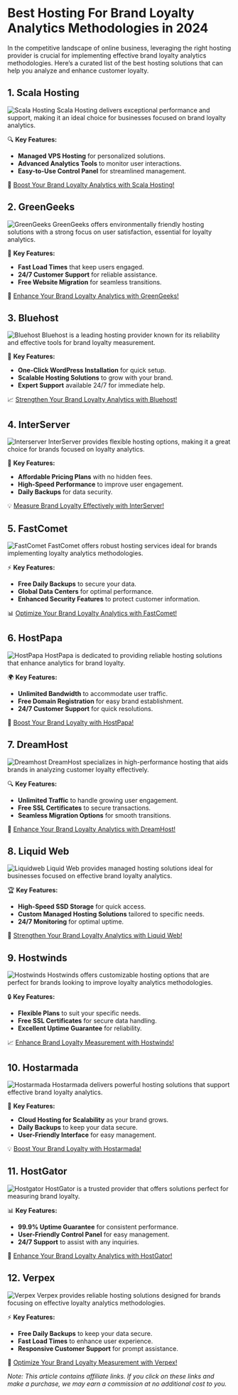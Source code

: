 # Best Hosting For Brand Loyalty Analytics Methodologies in 2024

In the competitive landscape of online business, leveraging the right hosting provider is crucial for implementing effective brand loyalty analytics methodologies. Here’s a curated list of the best hosting solutions that can help you analyze and enhance customer loyalty.

## 1. **Scala Hosting**

![Scala Hosting](https://i.imgur.com/uJ5JIK3.png "Scala Web Hosting")
Scala Hosting delivers exceptional performance and support, making it an ideal choice for businesses focused on brand loyalty analytics.

🔍 **Key Features:**
- **Managed VPS Hosting** for personalized solutions.
- **Advanced Analytics Tools** to monitor user interactions.
- **Easy-to-Use Control Panel** for streamlined management.

🔗 [Boost Your Brand Loyalty Analytics with Scala Hosting!](https://snipitx.com/scala-jy)

## 2. **GreenGeeks**

![GreenGeeks](https://i.imgur.com/eEwuntu.jpg "GreenGeeks Hosting")
GreenGeeks offers environmentally friendly hosting solutions with a strong focus on user satisfaction, essential for loyalty analytics.

🌿 **Key Features:**
- **Fast Load Times** that keep users engaged.
- **24/7 Customer Support** for reliable assistance.
- **Free Website Migration** for seamless transitions.

🍃 [Enhance Your Brand Loyalty Analytics with GreenGeeks!](https://snipitx.com/greengeeks-jy)

## 3. **Bluehost**

![Bluehost](https://i.imgur.com/PasFF9E.jpeg "Bluehost Hosting")
Bluehost is a leading hosting provider known for its reliability and effective tools for brand loyalty measurement.

🚀 **Key Features:**
- **One-Click WordPress Installation** for quick setup.
- **Scalable Hosting Solutions** to grow with your brand.
- **Expert Support** available 24/7 for immediate help.

📈 [Strengthen Your Brand Loyalty Analytics with Bluehost!](https://snipitx.com/bluehost-jy)

## 4. **InterServer**

![Interserver](https://i.imgur.com/OM5dOEW.jpeg "Interserver Hosting")
InterServer provides flexible hosting options, making it a great choice for brands focused on loyalty analytics.

🔑 **Key Features:**
- **Affordable Pricing Plans** with no hidden fees.
- **High-Speed Performance** to improve user engagement.
- **Daily Backups** for data security.

💡 [Measure Brand Loyalty Effectively with InterServer!](https://snipitx.com/interserver-jy)

## 5. **FastComet**

![FastComet](https://i.imgur.com/7qgXuWp.png "FastComet Hosting")
FastComet offers robust hosting services ideal for brands implementing loyalty analytics methodologies.

⚡ **Key Features:**
- **Free Daily Backups** to secure your data.
- **Global Data Centers** for optimal performance.
- **Enhanced Security Features** to protect customer information.

📊 [Optimize Your Brand Loyalty Analytics with FastComet!](https://snipitx.com/fastcomet-jy)

## 6. **HostPapa**

![HostPapa](https://i.imgur.com/ouDTkvl.jpeg "HostPapa Hosting")
HostPapa is dedicated to providing reliable hosting solutions that enhance analytics for brand loyalty.

🌍 **Key Features:**
- **Unlimited Bandwidth** to accommodate user traffic.
- **Free Domain Registration** for easy brand establishment.
- **24/7 Customer Support** for quick resolutions.

💼 [Boost Your Brand Loyalty with HostPapa!](https://snipitx.com/hostpapa-jy)

## 7. **DreamHost**

![Dreamhost](https://i.imgur.com/rXIg8ip.jpeg "Dreamhost Hosting")
DreamHost specializes in high-performance hosting that aids brands in analyzing customer loyalty effectively.

🔍 **Key Features:**
- **Unlimited Traffic** to handle growing user engagement.
- **Free SSL Certificates** to secure transactions.
- **Seamless Migration Options** for smooth transitions.

🚀 [Enhance Your Brand Loyalty Analytics with DreamHost!](https://snipitx.com/dreamhost-jy)

## 8. **Liquid Web**

![Liquidweb](https://i.imgur.com/4IvT9SC.jpeg "Liquidweb Hosting")
Liquid Web provides managed hosting solutions ideal for businesses focused on effective brand loyalty analytics.

🏆 **Key Features:**
- **High-Speed SSD Storage** for quick access.
- **Custom Managed Hosting Solutions** tailored to specific needs.
- **24/7 Monitoring** for optimal uptime.

🔗 [Strengthen Your Brand Loyalty Analytics with Liquid Web!](https://snipitx.com/liquidweb-jy)

## 9. **Hostwinds**

![Hostwinds](https://i.imgur.com/53aSNXx.jpeg "Hostwinds Hosting")
Hostwinds offers customizable hosting options that are perfect for brands looking to improve loyalty analytics methodologies.

🔒 **Key Features:**
- **Flexible Plans** to suit your specific needs.
- **Free SSL Certificates** for secure data handling.
- **Excellent Uptime Guarantee** for reliability.

📈 [Enhance Brand Loyalty Measurement with Hostwinds!](https://snipitx.com/hostwinds-jy)

## 10. **Hostarmada**

![Hostarmada](https://i.imgur.com/KFbdf3o.jpeg "Hostarmada Hosting")
Hostarmada delivers powerful hosting solutions that support effective brand loyalty analytics.

🌟 **Key Features:**
- **Cloud Hosting for Scalability** as your brand grows.
- **Daily Backups** to keep your data secure.
- **User-Friendly Interface** for easy management.

💡 [Boost Your Brand Loyalty with Hostarmada!](https://snipitx.com/hostarmada-jy)

## 11. **HostGator**

![Hostgator](https://i.imgur.com/BcVkH57.jpeg "Hostgator Hosting")
HostGator is a trusted provider that offers solutions perfect for measuring brand loyalty.

📊 **Key Features:**
- **99.9% Uptime Guarantee** for consistent performance.
- **User-Friendly Control Panel** for easy management.
- **24/7 Support** to assist with any inquiries.

🔗 [Enhance Your Brand Loyalty Analytics with HostGator!](https://snipitx.com/hostgator-jy)

## 12. **Verpex**

![Verpex](https://i.imgur.com/6x5LhiS.jpeg "Verpex Hosting")
Verpex provides reliable hosting solutions designed for brands focusing on effective loyalty analytics methodologies.

⚡ **Key Features:**
- **Free Daily Backups** to keep your data secure.
- **Fast Load Times** to enhance user experience.
- **Responsive Customer Support** for prompt assistance.

🚀 [Optimize Your Brand Loyalty Measurement with Verpex!](https://snipitx.com/verpex-jy)

*Note: This article contains affiliate links. If you click on these links and make a purchase, we may earn a commission at no additional cost to you.*
